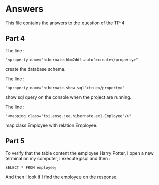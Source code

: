 # Answers

This file contains the answers to the question of the TP-4

## Part 4

The line : 

    "<property name="hibernate.hbm2ddl.auto">create</property>"

create the database schema.


The line : 
    
    "<property name="hibernate.show_sql">true</property>"

show sql query on the console when the project are running.

The line : 

    "<mapping class="tsi.ensg.jee.hibernate.ex1.Employee"/>"

map class Employee with relation Employee.

## Part 5

To verify that the table content the employee Harry Potter, I open a new terminal on my computer, I execute psql and then :

    SELECT * FROM employee;

And then I look if I find the employee on the response. 